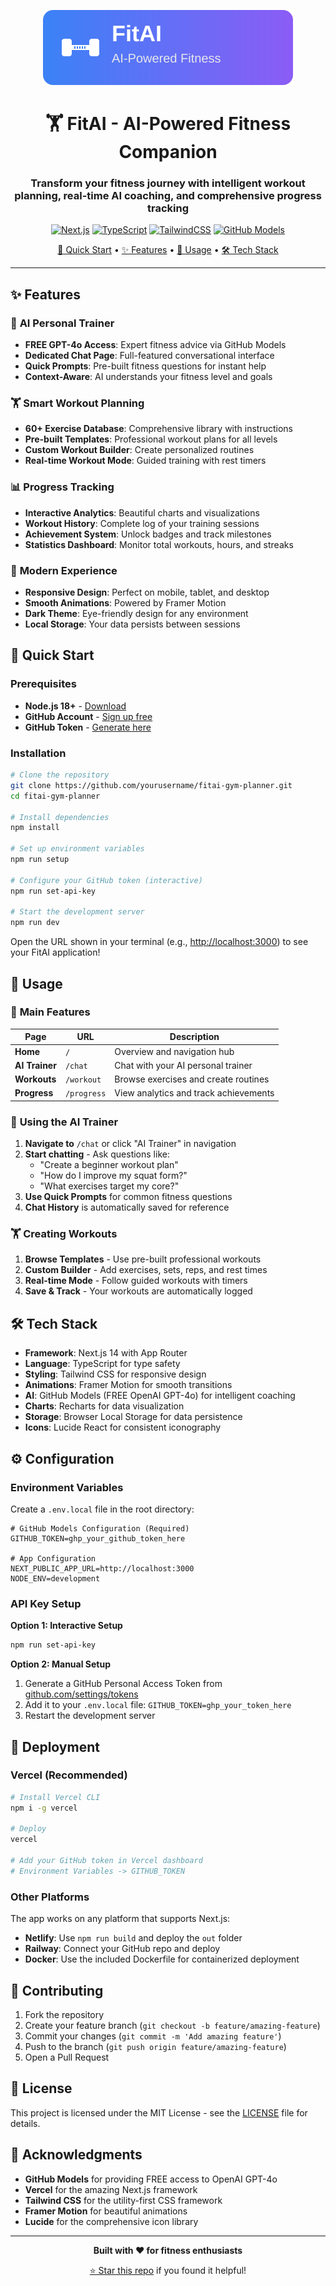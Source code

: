 <div align="center">

![FitAI Logo](public/assets/logo.svg)

# 🏋️ FitAI - AI-Powered Fitness Companion

### **Transform your fitness journey with intelligent workout planning, real-time AI coaching, and comprehensive progress tracking**

[![Next.js](https://img.shields.io/badge/Next.js-14.0.4-black?style=for-the-badge&logo=next.js)](https://nextjs.org/)
[![TypeScript](https://img.shields.io/badge/TypeScript-5.0-blue?style=for-the-badge&logo=typescript)](https://www.typescriptlang.org/)
[![TailwindCSS](https://img.shields.io/badge/TailwindCSS-3.3-38B2AC?style=for-the-badge&logo=tailwind-css)](https://tailwindcss.com/)
[![GitHub Models](https://img.shields.io/badge/GitHub_Models-GPT--4o-24292e?style=for-the-badge&logo=github)](https://github.com/marketplace/models)

[🚀 Quick Start](#-quick-start) • [✨ Features](#-features) • [📖 Usage](#-usage) • [🛠️ Tech Stack](#️-tech-stack)

---

</div>

## ✨ Features

### 🤖 **AI Personal Trainer**
- **FREE GPT-4o Access**: Expert fitness advice via GitHub Models
- **Dedicated Chat Page**: Full-featured conversational interface  
- **Quick Prompts**: Pre-built fitness questions for instant help
- **Context-Aware**: AI understands your fitness level and goals

### 🏋️ **Smart Workout Planning**  
- **60+ Exercise Database**: Comprehensive library with instructions
- **Pre-built Templates**: Professional workout plans for all levels
- **Custom Workout Builder**: Create personalized routines
- **Real-time Workout Mode**: Guided training with rest timers

### 📊 **Progress Tracking**
- **Interactive Analytics**: Beautiful charts and visualizations
- **Workout History**: Complete log of your training sessions
- **Achievement System**: Unlock badges and track milestones
- **Statistics Dashboard**: Monitor total workouts, hours, and streaks

### 🎨 **Modern Experience**
- **Responsive Design**: Perfect on mobile, tablet, and desktop
- **Smooth Animations**: Powered by Framer Motion
- **Dark Theme**: Eye-friendly design for any environment
- **Local Storage**: Your data persists between sessions

## 🚀 Quick Start

### Prerequisites
- **Node.js 18+** - [Download](https://nodejs.org/)
- **GitHub Account** - [Sign up free](https://github.com/)
- **GitHub Token** - [Generate here](https://github.com/settings/tokens)

### Installation

   ```bash
# Clone the repository
   git clone https://github.com/yourusername/fitai-gym-planner.git
   cd fitai-gym-planner

# Install dependencies
   npm install

# Set up environment variables
npm run setup

# Configure your GitHub token (interactive)
npm run set-api-key

# Start the development server
   npm run dev
   ```

Open the URL shown in your terminal (e.g., [http://localhost:3000](http://localhost:3000)) to see your FitAI application!

## 📖 Usage

### 🎯 **Main Features**

| Page | URL | Description |
|------|-----|-------------|
| **Home** | `/` | Overview and navigation hub |
| **AI Trainer** | `/chat` | Chat with your AI personal trainer |
| **Workouts** | `/workout` | Browse exercises and create routines |
| **Progress** | `/progress` | View analytics and track achievements |

### 🤖 **Using the AI Trainer**

1. **Navigate to** `/chat` or click "AI Trainer" in navigation
2. **Start chatting** - Ask questions like:
   - "Create a beginner workout plan"
   - "How do I improve my squat form?"
   - "What exercises target my core?"
3. **Use Quick Prompts** for common fitness questions
4. **Chat History** is automatically saved for reference

### 🏋️ **Creating Workouts**

1. **Browse Templates** - Use pre-built professional workouts
2. **Custom Builder** - Add exercises, sets, reps, and rest times
3. **Real-time Mode** - Follow guided workouts with timers
4. **Save & Track** - Your workouts are automatically logged

## 🛠️ Tech Stack

- **Framework**: Next.js 14 with App Router
- **Language**: TypeScript for type safety
- **Styling**: Tailwind CSS for responsive design
- **Animations**: Framer Motion for smooth transitions
- **AI**: GitHub Models (FREE OpenAI GPT-4o) for intelligent coaching
- **Charts**: Recharts for data visualization
- **Storage**: Browser Local Storage for data persistence
- **Icons**: Lucide React for consistent iconography

## ⚙️ Configuration

### Environment Variables

Create a `.env.local` file in the root directory:

```env
# GitHub Models Configuration (Required)
GITHUB_TOKEN=ghp_your_github_token_here

# App Configuration
NEXT_PUBLIC_APP_URL=http://localhost:3000
NODE_ENV=development
```

### API Key Setup

**Option 1: Interactive Setup**
```bash
npm run set-api-key
```

**Option 2: Manual Setup**
1. Generate a GitHub Personal Access Token from [github.com/settings/tokens](https://github.com/settings/tokens)
2. Add it to your `.env.local` file: `GITHUB_TOKEN=ghp_your_token_here`
3. Restart the development server

## 🚀 Deployment

### Vercel (Recommended)

```bash
# Install Vercel CLI
npm i -g vercel

# Deploy
vercel

# Add your GitHub token in Vercel dashboard
# Environment Variables -> GITHUB_TOKEN
```

### Other Platforms

The app works on any platform that supports Next.js:
- **Netlify**: Use `npm run build` and deploy the `out` folder
- **Railway**: Connect your GitHub repo and deploy
- **Docker**: Use the included Dockerfile for containerized deployment

## 🤝 Contributing

1. Fork the repository
2. Create your feature branch (`git checkout -b feature/amazing-feature`)
3. Commit your changes (`git commit -m 'Add amazing feature'`)
4. Push to the branch (`git push origin feature/amazing-feature`)
5. Open a Pull Request

## 📝 License

This project is licensed under the MIT License - see the [LICENSE](LICENSE) file for details.

## 🙏 Acknowledgments

- **GitHub Models** for providing FREE access to OpenAI GPT-4o
- **Vercel** for the amazing Next.js framework
- **Tailwind CSS** for the utility-first CSS framework
- **Framer Motion** for beautiful animations
- **Lucide** for the comprehensive icon library

---

<div align="center">

**Built with ❤️ for fitness enthusiasts**

[⭐ Star this repo](https://github.com/yourusername/fitai-gym-planner) if you found it helpful!

</div>